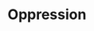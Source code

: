 ---
title: Oppression
crosslinks:
- conspiracy
- ModSupport
- LifeProTips
- news
- undelete
- Conservative
- modnews
- NuclearThrone
- EuropeMeta
- AngelsAndAirwaves
- videos
- The_Donald
- StarWars
- AskReddit
- LateStageCapitalism
- ReportTheBadModerator
- IAmA
- atheism
- nyc
- IHateRedditModerators
---